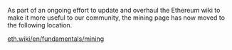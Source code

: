 As part of an ongoing effort to update and overhaul the Ethereum wiki to make it more useful to our community, the mining page has now moved to the following location.

[eth.wiki/en/fundamentals/mining](https://eth.wiki/en/fundamentals/mining)